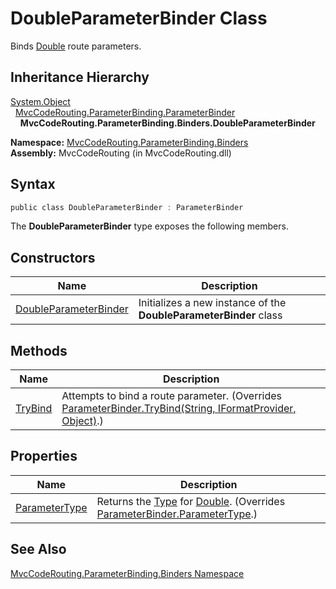 DoubleParameterBinder Class
===========================
Binds [Double][1] route parameters.


Inheritance Hierarchy
---------------------
[System.Object][2]  
  [MvcCodeRouting.ParameterBinding.ParameterBinder][3]  
    **MvcCodeRouting.ParameterBinding.Binders.DoubleParameterBinder**  

**Namespace:** [MvcCodeRouting.ParameterBinding.Binders][4]  
**Assembly:** MvcCodeRouting (in MvcCodeRouting.dll)

Syntax
------

```csharp
public class DoubleParameterBinder : ParameterBinder
```

The **DoubleParameterBinder** type exposes the following members.


Constructors
------------

Name                       | Description                                                       
-------------------------- | ----------------------------------------------------------------- 
[DoubleParameterBinder][5] | Initializes a new instance of the **DoubleParameterBinder** class 


Methods
-------

Name         | Description                                                                                                    
------------ | -------------------------------------------------------------------------------------------------------------- 
[TryBind][6] | Attempts to bind a route parameter. (Overrides [ParameterBinder.TryBind(String, IFormatProvider, Object)][7].) 


Properties
----------

Name               | Description                                                                             
------------------ | --------------------------------------------------------------------------------------- 
[ParameterType][8] | Returns the [Type][9] for [Double][1]. (Overrides [ParameterBinder.ParameterType][10].) 


See Also
--------
[MvcCodeRouting.ParameterBinding.Binders Namespace][4]  

[1]: http://msdn.microsoft.com/en-us/library/643eft0t
[2]: http://msdn.microsoft.com/en-us/library/e5kfa45b
[3]: ../../MvcCodeRouting.ParameterBinding/ParameterBinder/README.md
[4]: ../README.md
[5]: _ctor.md
[6]: TryBind.md
[7]: ../../MvcCodeRouting.ParameterBinding/ParameterBinder/TryBind.md
[8]: ParameterType.md
[9]: http://msdn.microsoft.com/en-us/library/42892f65
[10]: ../../MvcCodeRouting.ParameterBinding/ParameterBinder/ParameterType.md
